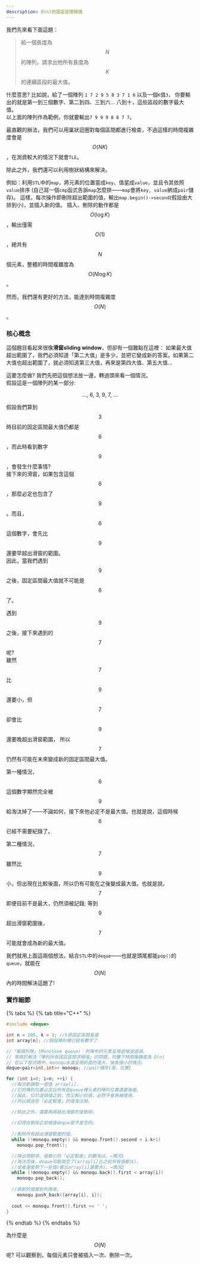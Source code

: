 ```yaml
---
description: O(n)的固定區間極值
---
```


我們先來看下面這題：

> 給一個長度為 $$N$$ 的陣列，請求出他所有長度為 $$K$$ 的連續區段的最大值。

什麼意思? 比如說，給了一個陣列 `1 7 2 9 5 8 3 7 1 6` 以及一個`K`值`3`，
你要輸出的就是第一到三個數字、第二到四、三到六... 八到十，這些區段的數字最大值。\
以上面的陣列作為範例，你就要輸出`7 9 9 9 8 8 7 7`。

最直觀的辦法，我們可以用巢狀迴圈對每個區間都進行檢查，不過這樣的時間複雜度會是 $$O(NK)$$ ，在測資較大的情況下就會`TLE`。

除此之外，我們還可以利用樹狀結構來解決。

例如：利用`STL`中的`map`，將元素的位置當成`key`、值當成`value`，並且令其依照`value`排序
(自己寫一個`cmp`函式告訴`map`怎麼排——`map`會將`key, value`綁成`pair`儲存)。
這樣，每次操作即刪除超出範圍的值，輸出`map.begin()->second`(假設由大排到小)，並插入新的值。
插入、刪除的動作都是 $$O(\log K)$$，輸出僅需 $$O(1)$$，總共有 $$N$$ 個元素，整體的時間複雜度為 $$O(N \log K)$$。

然而，我們還有更好的方法，能達到時間複雜度 $$O(N)$$。

### 核心概念

這個題目看起來很像**滑窗sliding window**，但卻有一個難點在這裡：
如果最大值超出範圍了，我們必須知道「第二大值」是多少，並把它變成新的答案。如果第二大值也超出範圍了，就必須知道第三大值，再來是第四大值、第五大值...

這要怎麼做? 我們先把這個想法放一邊，轉過頭來看一個情況。\
假設這是一個陣列的某一部分:

$$
...,\ 6,\ 3,\ 9,\ 7,\ ...
$$

假設我們算到 $$3$$ 時目前的固定區間最大值仍都是 $$6$$，而此時看到數字 $$9$$，會發生什麼事情?\
接下來的滑窗，如果包含這個 $$6$$，那麼必定也包含了 $$9$$。而且，$$6$$ 這個數字，會先比 $$9$$ 還要早超出滑窗的範圍。\
因此，當我們遇到 $$9$$ 之後，固定區間最大值就不可能是 $$6$$ 了。

遇到 $$9$$ 之後，接下來遇到的 $$7$$ 呢?\
雖然 $$7$$ 比 $$9$$ 還要小，但 $$7$$ 卻會比 $$9$$ 還要晚超出滑窗範圍，
所以 $$7$$ 仍然有可能在未來變成新的固定區間最大值。

第一種情況，$$6$$ 這個數字顯然完全被 $$9$$ 給淘汰掉了——不論如何，接下來他必定不是最大值。也就是說，這個時候 $$6$$ 已經不需要紀錄了。

第二種情況，$$7$$ 雖然比 $$9$$ 小，但出現在比較後面，所以仍有可能在之後變成最大值。也就是說，$$7$$ 即便目前不是最大，仍然須被記錄;
等到 $$9$$ 超出滑窗範圍後，$$7$$ 可能就會成為新的最大值。

我們就用上面這兩個想法，結合`STL`中的`deque`——也就是頭尾都能`pop()`的`queue`，就能在 $$O(N)$$ 內的時間解決這題了!

### 實作細節

{% tabs %}
{% tab title="C++" %}
```cpp
#include <deque>

int n = 105, k = 3; //k是固定區間長度
int array[n]; //假設陣列裡已經有數字了

//「單調列隊」(Monotone queue)：列隊中的元素呈現遞增或遞減。
// 常用於解決「陣列所有固定區間求極值」的問題，均攤下時間複雜度為 O(n)
// 在以下程式碼中，monoqu永遠呈現前面的值大、後面值小的情況。
deque<pair<int,int>> monoqu; //pair儲存{值，位置}

for (int i=0; i<n; ++i) {
  //每次新讀取一個值 array[i]，
  //它的陣列位置必定比所有在queue裡元素的陣列位置還要後面。
  //因此，位於這個值之前，而又較小的值，必然不會再被使用，
  //所以將這些「必定較差」的值淘汰掉。

  //除此之外，還要再將超出滑窗的值刪除。
  
  //記得在刪除之前檢查deque是不是空的。
  
  //刪除所有超出滑窗範圍的值。
  while (!monoqu.empty() && monoqu.front().second < i-k+1)
    monoqu.pop_front();

  //將出現較早、值較小的「必定較差」的數淘汰。→情況1
  //淘汰完後，deque可能就空了(array[i]比之前所有值都大)，
  //或者還會剩下一些值(都比array[i]還要大)。→情況2
  while (!monoqu.empty() && monoqu.back().first < array[i])
    monoqu.pop_back();
	  
  //將新的值推到列隊來。
    monoqu.push_back({array[i], i});
  
  cout << monoqu.front().first << ' ';
}
```
{% endtab %}
{% endtabs %}

為什麼是 $$O(N)$$ 呢? 可以觀察到，每個元素只會被插入一次、刪除一次。
